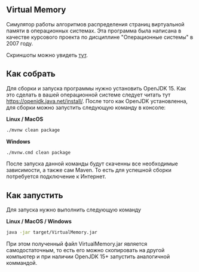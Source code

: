 ## Virtual Memory

Симулятор работы алгоритмов распределения страниц виртуальной памяти в операционных системах. Эта программа была написана в качестве курсового проекта по дисциплине "Операционные системы" в 2007 году.

Скриншоты можно увидеть [тут](/operating-systems/os-vm/docs/index.md).

## Как собрать

Для сборки и запуска программы нужно установить OpenJDK 15. Как это сделать в вашей операционной системе следует читать тут https://openjdk.java.net/install/.
После того как OpenJDK установленна, для сборки можно запустить следующую команду в консоле:

**Linux / MacOS**
```bash
./mvnw clean package
```

**Windows**
```bash
./mvnw.cmd clean package
```

После запуска данной команды будут скаченны все необходимые зависимости, а также сам Maven. То есть для успешной сборки потребуется подключение к Интернет.

## Как запустить

Для запуска нужно выполнить следующую команду

**Linux / MacOS / Windows**
```bash
java -jar target/VirtualMemory.jar
```

При этом полученный файл VirtualMemory.jar является самодостаточным, то есть его можно скопировать на другой компьютер и при наличии OpenJDK 15+ запустить аналогичной коммандой.
